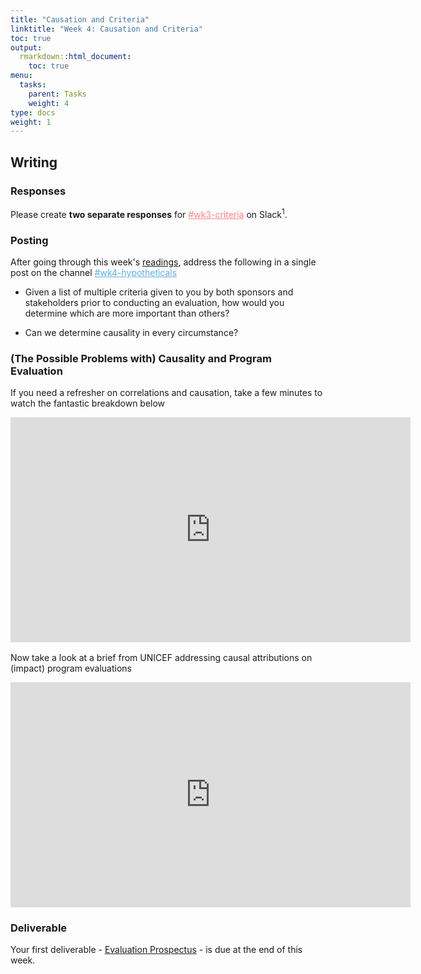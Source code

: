 ```yaml
---
title: "Causation and Criteria"
linktitle: "Week 4: Causation and Criteria"
toc: true
output:
  rmarkdown::html_document:
    toc: true
menu:
  tasks:
    parent: Tasks
    weight: 4
type: docs
weight: 1
---
```


## Writing

### Responses

Please create **two separate responses** for <a href="https://edp617spring2023.slack.com/archives/C04LEHZTFFD" target="_blank" style='color:#ff8384;'>#wk3-criteria</a> on Slack<sup>1</sup>. 

### Posting
After going through this week's [readings](/readings/04-readings), address the following in a single post on the channel <a href="https://edp617spring2023.slack.com/archives/C04MUEDMDSM" target="_blank" style='color:#5eb0e5;'>#wk4-hypotheticals</a>

  + Given a list of multiple criteria given to you by both sponsors and stakeholders prior to conducting an evaluation, how would you determine which are more important than others?
  
  + Can we determine causality in every circumstance?
  
### (The Possible Problems with) Causality and Program Evaluation

If you need a refresher on correlations and causation, take a few minutes to watch the fantastic breakdown below

<center>
<iframe src="https://www.youtube.com/embed/HUti6vGctQM" width="640" height="360" frameborder="0" allow="fullscreen" style="display: block; margin: 0 auto 1rem;"></iframe>
</center>

Now take a look at a brief from UNICEF addressing causal attributions on (impact) program evaluations 

<center>
<iframe src="https://www.youtube.com/embed/4lv3DJFBLqI" width="640" height="360" frameborder="0" allow="fullscreen" style="display: block; margin: 0 auto 1rem;"></iframe>
</center>

### Deliverable

Your first deliverable - [Evaluation Prospectus](/deliverables/01-evaluation-prospectus/) - is due at the end of this week.
